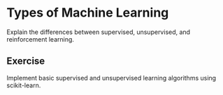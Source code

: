 # Types of Machine Learning

Explain the differences between supervised, unsupervised, and reinforcement learning.

## Exercise

Implement basic supervised and unsupervised learning algorithms using scikit-learn.